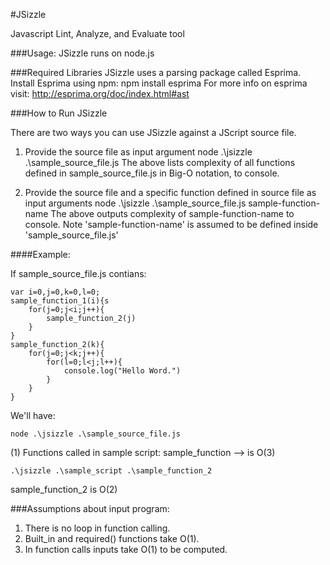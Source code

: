 #JSizzle

Javascript Lint, Analyze, and Evaluate tool

###Usage:
JSizzle runs on node.js

###Required Libraries
JSizzle uses a parsing package called Esprima. Install Esprima using npm:
	npm install esprima
For more info on esprima visit: http://esprima.org/doc/index.html#ast

###How to Run JSizzle

There are two ways you can use JSizzle against a JScript source file.

1. Provide the source file as input argument
	node .\jsizzle .\sample_source_file.js
The above lists complexity of all functions defined in sample_source_file.js in Big-O notation, to console.


2. Provide the source file and a specific function defined in source file as input arguments
	node .\jsizzle .\sample_source_file.js sample-function-name
The above outputs complexity of sample-function-name to console. 
Note 'sample-function-name' is assumed to be defined inside 'sample_source_file.js'


####Example:

If sample_source_file.js contians:

	var i=0,j=0,k=0,l=0;
	sample_function_1(i){s
		for(j=0;j<i;j++){
			sample_function_2(j)
		}
	}
	sample_function_2(k){
		for(j=0;j<k;j++){	
			for(l=0;l<j;l++){
				console.log("Hello Word.")
			}	
		}
	}


We'll have:

	node .\jsizzle .\sample_source_file.js
(1) Functions called in sample script:
sample_function --> is O(3)

	.\jsizzle .\sample_script .\sample_function_2
sample_function_2 is O(2)

###Assumptions about input program:
1. There is no loop in function calling.
2. Built_in and required() functions take O(1).
3. In function calls inputs take O(1) to be computed.